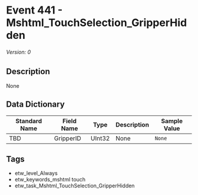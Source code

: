 # Event 441 - Mshtml_TouchSelection_GripperHidden
###### Version: 0

## Description
None

## Data Dictionary
|Standard Name|Field Name|Type|Description|Sample Value|
|---|---|---|---|---|
|TBD|GripperID|UInt32|None|`None`|

## Tags
* etw_level_Always
* etw_keywords_mshtml touch
* etw_task_Mshtml_TouchSelection_GripperHidden
